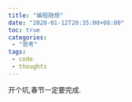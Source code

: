 ```yaml
---
title: "编程随想"
date: "2020-01-12T20:35:00+08:00"
toc: true
categories:
 - "思考"
tags:
 - code
 - thoughts
---
```


开个坑,春节一定要完成.
<!--more-->